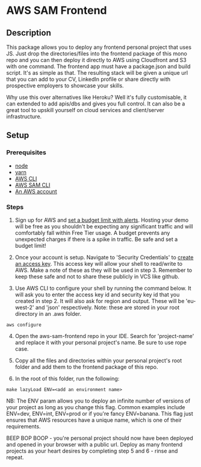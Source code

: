 # AWS SAM Frontend

## Description

This package allows you to deploy any frontend personal project that uses JS. Just drop the directories/files into the frontend package of this mono repo and you can then deploy it directly to AWS using Cloudfront and S3 with one command. The frontend app must have a package.json and build script. It's as simple as that. The resulting stack will be given a unique url that you can add to your CV, LinkedIn profile or share directly with prospective employers to showcase your skills.

Why use this over alternatives like Heroku? Well it's fully customisable, it can extended to add apis/dbs and gives you full control. It can also be a great tool to upskill yourself on cloud services and client/server infrastructure.

## Setup

### Prerequisites

- [node](https://nodejs.org/en/)
- [yarn](https://classic.yarnpkg.com/lang/en/docs/install/#mac-stable)
- [AWS CLI](https://docs.aws.amazon.com/cli/latest/userguide/install-cliv2-mac.html)
- [AWS SAM CLI](https://docs.aws.amazon.com/serverless-application-model/latest/developerguide/serverless-sam-cli-install-mac.html)
- [An AWS account](https://aws.amazon.com/)

### Steps

1. Sign up for AWS and [set a budget limit with alerts](https://acloudguru.com/videos/acg-fundamentals/how-to-set-up-an-aws-billing-and-budget-alert?utm_source=google&utm_medium=paid-search&utm_campaign=cloud-transformation&utm_term=ssi-global-acg-core-dsa&utm_content=free-trial&gclid=Cj0KCQjwlPWgBhDHARIsAH2xdNc1B2rjJN2i4mgEEG6hLWxB21yhBJuF7rsHKoqzw-TFMhUdGL9dv3kaAh9-EALw_wcB). Hosting your demo will be free as you shouldn't be expecting any significant traffic and will comfortably fall within Free Tier usage. A budget prevents any unexpected charges if there is a spike in traffic. Be safe and set a budget limit!

2. Once your account is setup. Navigate to 'Security Credentials' to [create an access key](https://docs.aws.amazon.com/powershell/latest/userguide/pstools-appendix-sign-up.html). This access key will allow your shell to read/write to AWS. Make a note of these as they will be used in step 3. Remember to keep these safe and not to share these publicly in VCS like github.

3. Use AWS CLI to configure your shell by running the command below. It will ask you to enter the access key id and security key id that you created in step 2. It will also ask for region and output. These will be 'eu-west-2' and 'json' respectively. Note: these are stored in your root directory in an .aws folder.

```
aws configure
```

4. Open the aws-sam-frontend repo in your IDE. Search for 'project-name' and replace it with your personal project's name. Be sure to use rope case.

5. Copy all the files and directories within your personal project's root folder and add them to the frontend package of this repo.

6. In the root of this folder, run the following:

```
make lazyLoad ENV=<add an environment name>
```

NB: The ENV param allows you to deploy an infinite number of versions of your project as long as you change this flag. Common examples include ENV=dev, ENV=int, ENV=prod or if you're fancy ENV=banana. This flag just ensures that AWS resources have a unique name, which is one of their requirements.

BEEP BOP BOOP - you're personal project should now have been deployed and opened in your browser with a public url. Deploy as many frontend projects as your heart desires by completing step 5 and 6 - rinse and repeat.